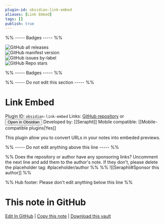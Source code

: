 ```yaml
---
plugin-id: obsidian-link-embed
aliases: [Link Embed]
tags: []
publish: true
---
```


%% ----- Badges ----- %%

![GitHub all releases](https://img.shields.io/github/downloads/Seraphli/obsidian-link-embed/total?color=573E7A&logo=github&style=for-the-badge)  
![GitHub manifest version](https://img.shields.io/github/manifest-json/v/Seraphli/obsidian-link-embed?color=573E7A&logo=github&style=for-the-badge)  
![GitHub issues by-label](https://img.shields.io/github/issues/Seraphli/obsidian-link-embed/help%20wanted?color=573E7A&logo=github&style=for-the-badge)  
![GitHub Repo stars](https://img.shields.io/github/stars/Seraphli/obsidian-link-embed?color=573E7A&logo=github&style=for-the-badge)

%% ----- Badges ----- %%

%% ----- Do not edit this section ----- %%

# Link Embed

Plugin ID: `obsidian-link-embed`
Links: [GitHub repository](https://github.com/Seraphli/obsidian-link-embed) or [<button id=HH>Open in Obsidian</button>](obsidian://show-plugin?id=obsidian-link-embed)
Developed by: [[Seraphli]]
Mobile compatible: [[Mobile-compatible plugins|Yes]]

This plugin allow you to convert URLs in your notes into embeded previews.

%% ----- Do not edit anything above this line ----- %%

%% Does the repository or author have any sponsoring links? Uncomment the next line and add them to the author's note. If they don't, please delete the placeholder tag: #placeholder/author %%
%% ![[Seraphli#Sponsor this author]] %%

%% Hub footer: Please don't edit anything below this line %%

# This note in GitHub

<span class="git-footer">[Edit In GitHub](https://github.dev/obsidian-community/obsidian-hub/blob/main/02%20-%20Community%20Expansions/02.05%20All%20Community%20Expansions/Plugins/obsidian-link-embed.md "git-hub-edit-note") | [Copy this note](https://raw.githubusercontent.com/obsidian-community/obsidian-hub/main/02%20-%20Community%20Expansions/02.05%20All%20Community%20Expansions/Plugins/obsidian-link-embed.md "git-hub-copy-note") | [Download this vault](https://github.com/obsidian-community/obsidian-hub/archive/refs/heads/main.zip "git-hub-download-vault") </span>
